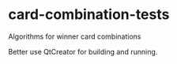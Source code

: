 # card-combination-tests
Algorithms for winner card combinations

Better use QtCreator for building and running.
        
[logo]: https://github.com/serghd/card-combination-tests/raw/master/img/preview.png "preview image"
